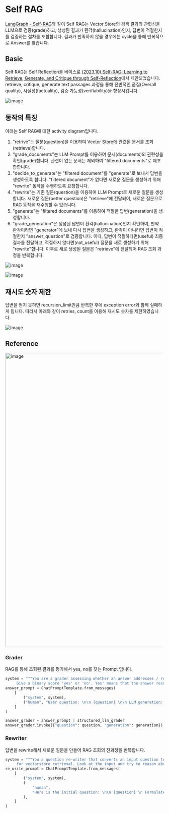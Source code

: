 # Self RAG

[LangGraph - Self-RAG](https://github.com/langchain-ai/langgraph/blob/main/examples/rag/langgraph_self_rag.ipynb?ref=blog.langchain.dev)와 같이 Self RAG는 Vector Store의 검색 결과의 관련성을 LLM으로 검증(grade)하고, 생성된 결과가 환각(hallucination)인지, 답변이 적절한지를 검증하는 절차를 포함합니다. 결과가 만족하지 않을 경우에는 cycle을 통해 반복적으로 Answer를 찾습니다. 

## Basic

Self RAG는 Self Reflection을 베이스로 [(2023.10) Self-RAG: Learning to Retrieve, Generate, and Critique through Self-Reflection](https://arxiv.org/abs/2310.11511)에서 제안되었습니다. retrieve, critique, generate text passages 과정을 통해 전반적인 품질(Overall quality), 사실성(factuality), 검증 가능성(verifiability)을 향상시킵니다. 

![image](https://github.com/user-attachments/assets/ad83adf8-600b-4c3b-b601-9ad6f48f235b)


## 동작의 특징

아래는 Self RAG에 대한 activity diagram입니다. 

1) "retrive"는 질문(question)을 이용하여 Vector Store에 관련된 문서를 조회(retrieve)합니다.
2) "grade_documents"는 LLM Prompt를 이용하여 문서(documents)의 관련성을 확인(grade)합니다. 관련이 없는 문서는 제외하여 "filtered documents"로 제조합합니다. 
3) "decide_to_generate"는 "filtered document"를 "generate"로 보내서 답변을 생성하도록 합니다. "filtered document"가 없다면 새로운 질문을 생성하기 위해 "rewrite" 동작을 수행하도록 요청합니다.
4) "rewrite"는 기존 질문(question)을 이용하여 LLM Prompt로 새로운 질문을 생성합니다. 새로운 질문(better question)은 "retrieve"에 전달되어, 새로운 질문으로 RAG 동작을 재수행할 수 있습니다.  
5) "generate"는 "filtered documents"를 이용하여 적절한 답변(generation)을 생성합니다.
6) "grade_generation"은 생성된 답변이 환각(hallucination)인지 확인하여, 만약 환각이라면 "generator"에 보내 다시 답변을 생성하고, 환각이 아니라면 답변이 적절한지 "answer_question"로 검증합니다. 이때, 답변이 적절하다면(useful) 최종 결과를 전달하고, 적절하지 않다면(not_useful) 질문을 새로 생성하기 위해 "rewrite"합니다. 이후로 새로 생성된 질문은 "retrieve"에 전달되어 RAG 조회 과정을 반복합니다.

![image](https://github.com/user-attachments/assets/55672f1a-0b8e-4566-a604-6e5534d9e7d9)


![image](https://github.com/user-attachments/assets/266de2c8-1927-4d02-81ca-bad7de2237fe)


## 재시도 숫자 제한

답변을 얻지 못하면 recursion_limit만큼 반복한 후에 exception error와 함께 실패하게 됩니다. 따라서 아래와 같이 retries, count를 이용해 재시도 숫자를 제한하였습니다.  

![image](https://github.com/user-attachments/assets/94e8743e-5505-41e9-953b-9e4e01b5f2b0)

## Reference 

<img width="934" alt="image" src="https://github.com/kyopark2014/llm-agent/assets/52392004/d066967c-b92c-4951-973f-753d24e3e491">


### Grader 

RAG를 통해 조회된 결과를 평가해서 yes, no를 찾는 Prompt 입니다.

```python
system = """You are a grader assessing whether an answer addresses / resolves a question \n 
     Give a binary score 'yes' or 'no'. Yes' means that the answer resolves the question."""
answer_prompt = ChatPromptTemplate.from_messages(
    [
        ("system", system),
        ("human", "User question: \n\n {question} \n\n LLM generation: {generation}"),
    ]
)

answer_grader = answer_prompt | structured_llm_grader
answer_grader.invoke({"question": question, "generation": generation})
```

### Rewriter

답변을 rewrite해서 새로운 질문을 만들어 RAG 조회의 전과정을 반복합니다.

```python
system = """You a question re-writer that converts an input question to a better version that is optimized \n 
     for vectorstore retrieval. Look at the input and try to reason about the underlying semantic intent / meaning."""
re_write_prompt = ChatPromptTemplate.from_messages(
    [
        ("system", system),
        (
            "human",
            "Here is the initial question: \n\n {question} \n Formulate an improved question.",
        ),
    ]
)
```

